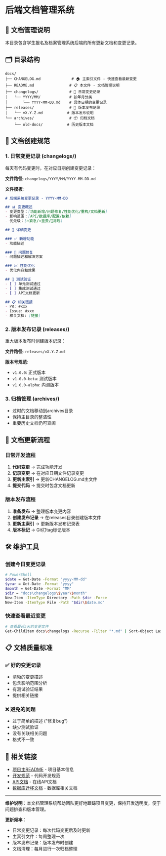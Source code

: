 # 后端文档管理系统

## 📖 文档管理说明

本目录包含学生报名及档案管理系统后端的所有更新文档和变更记录。

## 🗂️ 目录结构

```
docs/
├── CHANGELOG.md              # 🏠 主索引文件 - 快速查看最新变更
├── README.md                # 📋 本文件 - 文档管理说明
├── changelogs/              # 📅 日常变更记录
│   └── YYYY/MM/             # 按年月分类
│       └── YYYY-MM-DD.md    # 具体日期的变更记录
├── releases/                # 🚀 版本发布记录
│   └── vX.Y.Z.md           # 版本发布说明
└── archives/                # 📦 归档文档
    └── old-docs/           # 历史版本文档
```

## 📝 文档创建规范

### 1. 日常变更记录 (changelogs/)

每天有代码变更时，在对应日期创建变更记录：

**文件路径**: `changelogs/YYYY/MM/YYYY-MM-DD.md`

**文件模板**:
```markdown
# 后端系统变更记录 - YYYY-MM-DD

## 📊 变更概述
- 变更类型：[功能新增/问题修复/性能优化/重构/文档更新]
- 影响范围：[API/数据库/配置/依赖]
- 优先级：[🔥紧急/⭐重要/📝常规]

## 🔄 详细变更

### ✅ 新增功能
- 功能描述

### 🔧 问题修复  
- 问题描述和解决方案

### 📈 性能优化
- 优化内容和效果

## 🧪 测试验证
- [ ] 单元测试通过
- [ ] 集成测试通过
- [ ] API文档更新

## 📋 相关链接
- PR: #xxx
- Issue: #xxx
- 相关文档: [链接]
```

### 2. 版本发布记录 (releases/)

重大版本发布时创建版本记录：

**文件路径**: `releases/vX.Y.Z.md`

**版本号规范**:
- `v1.0.0`: 正式版本
- `v1.0.0-beta`: 测试版本  
- `v1.0.0-alpha`: 内测版本

### 3. 归档管理 (archives/)

- 过时的文档移动到archives目录
- 保持主目录的整洁性
- 重要历史文档仍可查阅

## 🔄 文档更新流程

### 日常开发流程
1. **代码变更** → 完成功能开发
2. **记录变更** → 在对应日期文件记录变更
3. **更新主索引** → 更新CHANGELOG.md主文件
4. **提交代码** → 提交时包含文档更新

### 版本发布流程
1. **准备发布** → 整理版本变更内容
2. **创建发布记录** → 在releases目录创建版本文件
3. **更新主索引** → 更新版本发布记录表
4. **版本标记** → Git打tag标记版本

## 🛠️ 维护工具

### 创建今日变更记录
```bash
# PowerShell
$date = Get-Date -Format "yyyy-MM-dd"
$year = Get-Date -Format "yyyy"  
$month = Get-Date -Format "MM"
$dir = "docs\changelogs\$year\$month"
New-Item -ItemType Directory -Path $dir -Force
New-Item -ItemType File -Path "$dir\$date.md"
```

### 快速查看最近变更
```bash
# 查看最近5天的变更文件
Get-ChildItem docs\changelogs -Recurse -Filter "*.md" | Sort-Object LastWriteTime -Descending | Select-Object -First 5
```

## 📋 文档质量标准

### ✅ 好的变更记录
- 清晰的变更描述
- 包含影响范围分析
- 有测试验证结果
- 提供相关链接

### ❌ 避免的问题
- 过于简单的描述 ("修复bug")
- 缺少测试验证
- 没有关联相关问题
- 格式不一致

## 🔗 相关链接

- [项目主README](../README.md) - 项目基本信息
- [开发规范](.cursorrules) - 代码开发规范
- [API文档](http://localhost:3000/api/docs) - 在线API文档
- [数据库迁移文档](../DATABASE_MIGRATION.md) - 数据库相关文档

---

**维护说明**：本文档管理系统帮助团队更好地跟踪项目变更，保持开发透明度，便于问题排查和版本管理。

**更新频率**：
- 日常变更记录：每次代码变更后及时更新
- 主索引文件：每周整理一次
- 版本发布记录：版本发布时创建
- 文档清理：每月进行一次归档整理

